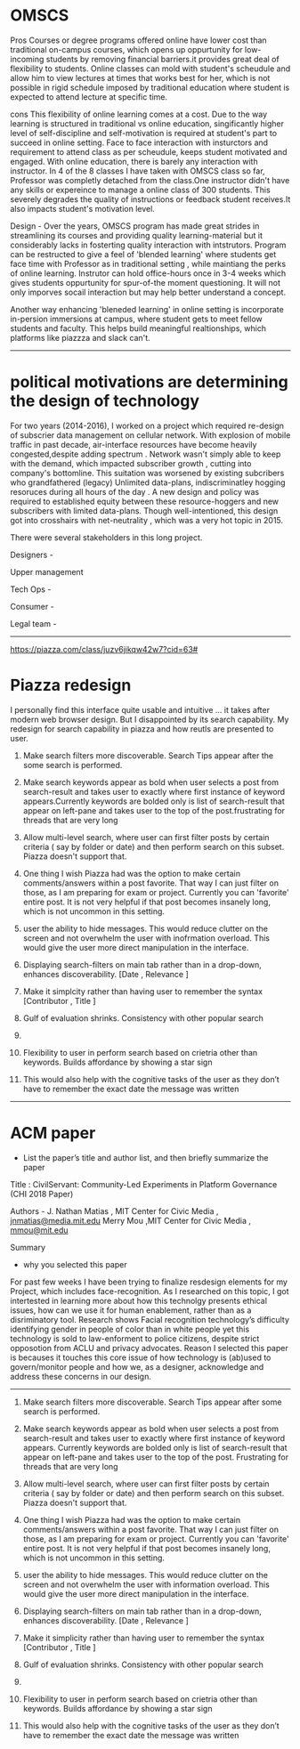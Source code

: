 # OMSCS 
Pros
Courses or degree programs offered online have lower cost than traditional on-campus courses, which opens up oppurtunity for low-incoming students by removing financial barriers.it provides great deal of flexibility to students. Online classes can mold with student's scheudule and allow him to view lectures at times that works best for her, which is not possible in rigid schedule imposed by traditional education where student is expected to attend lecture at specific time. 


cons
This flexibility of online learning comes at a cost. Due to the way learning is structured in traditional vs online education, singificantly higher level of self-discipline and self-motivation is required at student's part to succeed in online setting.
Face to face interaction with insturctors and requirement to attend class as per scheudule, keeps student motivated and engaged.
With online education, there is barely any interaction with instructor. In 4 of the 8 classes I have taken with OMSCS class so far, Professor was completly detached from the class.One instructor didn't have any skills or expereince to manage a online class of 300 students. This severely degrades the quality of instructions or feedback student receives.It also impacts student's motivation level.


Design - 
Over the years, OMSCS program has made great strides in streamlining its courses and providing quality learning-material but it considerably lacks in fosterting quality interaction with intstrutors. Program can be restructed to give a feel of 'blended learning' where students get face time with Professor as in traditional setting , while maintiang the perks of online learning. Instrutor can hold office-hours once in 3-4 weeks which gives students oppurtunity for spur-of-the moment questioning. It will not only imporves socail interaction but may help better understand a concept.

Another way enhancing 'bleneded learning' in online setting is incorporate in-persion immersions at campus, where student gets to meet fellow students and faculty. This helps build meaningful realtionships, which platforms like piazzza and slack can't.

--------------------------------------------------------------------------------

# political motivations are determining the design of technology

For two years (2014-2016), I worked on a project which required re-design of subscrier data management on cellular network. With explosion of mobile traffic in past decade, air-interface resources have become heavily congested,despite adding spectrum . Network wasn't simply able to keep with the demand, which impacted subscriber growth , cutting into company's bottomline. This suitation was worsened by existing subcribers who grandfathered (legacy) Unlimited data-plans, indiscriminatley hogging resoruces during all hours of the day . A new design and policy was required to established equity between these resource-hoggers and new subscribers with limited data-plans. Though well-intentioned, this design got into crosshairs with net-neutrality , which was a very hot topic in 2015.


There were several stakeholders in this long project.


Designers -


Upper management


Tech Ops  -

Consumer -

Legal team -









------------------------------------------------------------------------------------


https://piazza.com/class/juzv6jikqw42w7?cid=63#

# Piazza redesign

I personally find this interface quite usable and intuitive ... it takes after modern web browser design.
But I disappointed by its search capability.
My redesign for search capability in piazza and how reutls are presented to user.

1. Make search filters more discoverable. Search Tips appear after the some search is performed.
2. Make search keywords appear as bold when user selects a post from search-result and takes user to exactly where first instance of keyword appears.Currently keywords are bolded only is list of search-result that appear on left-pane and takes user to the top of the post.frustrating for threads that are very long

3. Allow multi-level search, where user can first filter posts by certain criteria ( say by folder or date) and then  perform search on this subset. Piazza doesn't support that.

4. One thing I wish Piazza had was the option to make certain comments/answers within  a post favorite. That way I can just filter on those, as I am preparing for exam or project. Currently you can 'favorite' entire post. It is not very helpful if that post becomes insanely long, which is not uncommon in this setting.


5. user the ability to hide messages. This would reduce clutter on the screen and not overwhelm the user with inofrmation overload. This would give the user more direct manipulation in the interface.


1. Displaying search-filters on main tab rather than in a drop-down, enhances discoverability. [Date , Relevance ]
2. Make it simplcity  rather than having user to remember the syntax  [Contributor , Title ]
2. Gulf of evaluation shrinks. Consistency with other popular search
3.
4. Flexibility to user in perform search based on crietria other than keywords. Builds affordance by showing a star sign
  
5. This would also help with the cognitive tasks of the user as they don’t have to remember the exact date the message was written




---------------------------------------------------------------
# ACM paper
* List the paper’s title and author list, and then briefly summarize the paper

Title : CivilServant: Community-Led Experiments in Platform Governance (CHI 2018 Paper)

Authors - 
J. Nathan Matias , MIT Center for Civic Media , jnmatias@media.mit.edu
Merry Mou ,MIT Center for Civic Media , mmou@mit.edu

Summary


* why you selected this paper

For past few weeks I have been trying to finalize resdesign elements for my Project, which includes face-recognition. As I researched on this topic, I got intertested in learning more about how this technolgy presents ethical issues, how can we use it for human enablement, rather than as a disriminatory tool. Research shows Facial recognition technology’s difficulty identifying gender in people of color than in white people yet this technology is sold to law-enforment to police citizens, despite strict opposotion from ACLU and privacy advocates.
Reason I selected this paper is becauses it touches this core issue of how technology is (ab)used to govern/monitor people and  how we, as a designer, acknowledge and address these concerns in our design. 



--------------------------------------------------------------




1. Make search filters more discoverable. Search Tips appear after some search is performed.
2. Make search keywords appear as bold when user selects a post from search-result and takes user to exactly where first instance of keyword appears. Currently keywords are bolded only is list of search-result that appear on left-pane and takes user to the top of the post. Frustrating for threads that are very long

3. Allow multi-level search, where user can first filter posts by certain criteria ( say by folder or date) and then  perform search on this subset. Piazza doesn't support that.
4. One thing I wish Piazza had was the option to make certain comments/answers within  a post favorite. That way I can just filter on those, as I am preparing for exam or project. Currently you can 'favorite' entire post. It is not very helpful if that post becomes insanely long, which is not uncommon in this setting.
5. user the ability to hide messages. This would reduce clutter on the screen and not overwhelm the user with information overload. This would give the user more direct manipulation in the interface.

1. Displaying search-filters on main tab rather than in a drop-down, enhances discoverability. [Date , Relevance ]
2. Make it simplicity  rather than having user to remember the syntax  [Contributor , Title ]
2. Gulf of evaluation shrinks. Consistency with other popular search
3.
4. Flexibility to user in perform search based on crietria other than keywords. Builds affordance by showing a star sign
  
5. This would also help with the cognitive tasks of the user as they don’t have to remember the exact date the message was written












